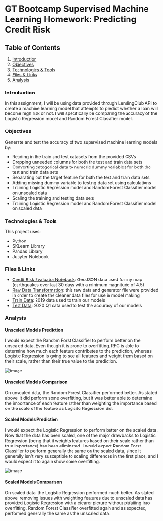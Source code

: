 # GT Bootcamp Supervised Machine Learning Homework: Predicting Credit Risk

## Table of Contents
1. [Introduction](#introduction)
2. [Objectives](#objectives)
3. [Technologies & Tools](#technologies)
4. [Files & Links](#files)
5. [Analysis](#analysis)

<a name="introduction"></a>
### Introduction
In this assignment, I will be using data provided through LendingClub API to create a machine learning model that attempts to predict whether a loan will become high risk or not.  I will specifically be comparing the accuracy of the Logistic Regression model and Random Forest Classifier model.

<a name="objectives"></a>
### Objectives
Generate and test the accuracy of two supervised machine learning models by:
* Reading in the train and test datasets from the provided CSVs
* Dropping unneeded columns for both the test and train data sets
* Converting categorical data to numeric dummy variables for both the test and train data sets
* Separating out the target feature for both the test and train data sets
* Adding missing dummy variable to testing data set using calculations
* Training Logistic Regression model and Random Forest Classifier model on unscaled data
* Scaling the training and testing data sets
* Training Logistic Regression model and Random Forest Classifier model on scaled data

<a name="technologies"></a>
### Technologies & Tools
This project uses: 
* Python
* SKLearn Library
* Pandas Library
* Jupyter Notebook

<a name="files"></a>
### Files & Links

* [Credit Risk Evaluator Notebook](Credit_Risk_Evaluator.ipynb): GeoJSON data used for my map (earthquakes over last 30 days with a minimum magnitude of 4.5)
* [Raw Data Transformation](Resources/Generator): this raw data and generator file were provided in order to create the cleaner data files for use in model making
* [Train Data](Resources/2019loans.csv): 2019 data used to train our models
* [Test Data](Resources/2020Q1loans.csv): 2020 Q1 data used to test the accuracy of our models


<a name="analysis"></a>
### Analysis

#### Unscaled Models Prediction
I would expect the Random Forst Classifier to perform better on the unscaled data. Even though it is prone to overfitting, RFC is able to determine how much each feature contributes to the prediction, whereas Logistic Regression is going to see all features and weight them based on their scale, rather than their true value to the prediction.

![image](https://user-images.githubusercontent.com/82410966/139739114-b0c2694e-9151-404f-844c-0d94f86a272f.png)

#### Unscaled Models Comparison
On unscaled data, the Random Forest Classifier performed better. As stated above, it did perform some overfitting, but it was better able to determine the importance of each feature rather than weighting the importance based on the scale of the feature as Logisitc Regression did.

#### Scaled Models Prediction
I would expect the Logistic Regression to perform better on the scaled data. Now that the data has been scaled, one of the major drawbacks to Logistic Regression (being that it weights features based on their scale rather than true importance) has been eliminated. I would expect Random Forst Classifier to perform generally the same on the scaled data, since it generally isn't very susceptible to scaling differences in the first place, and I would expect it to again show some overfitting.

![image](https://user-images.githubusercontent.com/82410966/139739157-7fb8c06d-0d57-4582-910d-2cbc9fdfb143.png)

#### Scaled Models Comparison
On scaled data, the Logistic Regression performed much better. As stated above, removing issues with weighting features due to unscaled data has provided Logistic Regression with a clearer picture without pitfalling into overfitting. Random Forest Classifier overfitted again and as expected, performed generally the same as the unscaled data.

